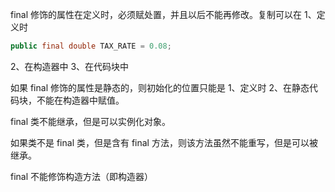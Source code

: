
final 修饰的属性在定义时，必须赋处置，并且以后不能再修改。复制可以在
1、定义时
```java
public final double TAX_RATE = 0.08;
```
2、在构造器中
3、在代码块中

如果 final 修饰的属性是静态的，则初始化的位置只能是
1、定义时
2、在静态代码块，不能在构造器中赋值。

final 类不能继承，但是可以实例化对象。

如果类不是 final 类，但是含有 final 方法，则该方法虽然不能重写，但是可以被继承。

final 不能修饰构造方法（即构造器）